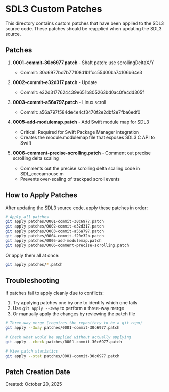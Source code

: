 # SDL3 Custom Patches

This directory contains custom patches that have been applied to the SDL3 source code. These patches should be reapplied when updating the SDL3 source.

## Patches

1. **0001-commit-30c6977.patch** - Shaft patch: use scrollingDeltaX/Y
   - Commit: 30c6977bd7b77108d1b1fcc55400ba74106b64e3

2. **0002-commit-e32d317.patch** - Update
   - Commit: e32d3177624439e651b805263bd0ac0fe4dd305f

3. **0003-commit-a56a797.patch** - Linux scroll
   - Commit: a56a797f584de4e4cf3470f2e2dbf2e7fba6edf0

5. **0005-add-modulemap.patch** - Add Swift module map for SDL3
   - Critical: Required for Swift Package Manager integration
   - Creates the module.modulemap file that exposes SDL3 C API to Swift

6. **0006-comment-precise-scrolling.patch** - Comment out precise scrolling delta scaling
   - Comments out the precise scrolling delta scaling code in SDL_cocoamouse.m
   - Prevents over-scaling of trackpad scroll events

## How to Apply Patches

After updating the SDL3 source code, apply these patches in order:

```bash
# Apply all patches
git apply patches/0001-commit-30c6977.patch
git apply patches/0002-commit-e32d317.patch
git apply patches/0003-commit-a56a797.patch
git apply patches/0004-commit-f20e32b.patch
git apply patches/0005-add-modulemap.patch
git apply patches/0006-comment-precise-scrolling.patch
```

Or apply them all at once:

```bash
git apply patches/*.patch
```

## Troubleshooting

If patches fail to apply cleanly due to conflicts:

1. Try applying patches one by one to identify which one fails
2. Use `git apply --3way` to perform a three-way merge
3. Or manually apply the changes by reviewing the patch file

```bash
# Three-way merge (requires the repository to be a git repo)
git apply --3way patches/0001-commit-30c6977.patch

# Check what would be applied without actually applying
git apply --check patches/0001-commit-30c6977.patch

# View patch statistics
git apply --stat patches/0001-commit-30c6977.patch
```

## Patch Creation Date

Created: October 20, 2025

